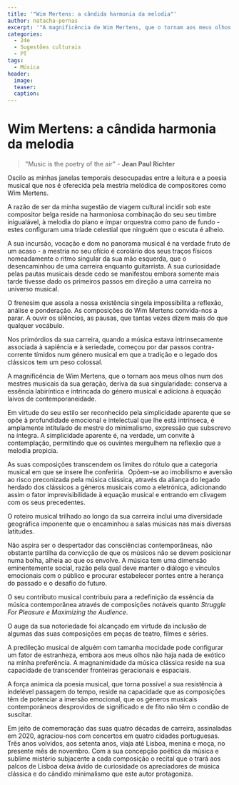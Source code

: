 ```yaml
---
title: '"Wim Mertens: a cândida harmonia da melodia"'
author: natacha-pernas
excerpt: '"A magnificência de Wim Mertens, que o tornam aos meus olhos num dos mestres musicais da sua geração, deriva da sua singularidade:"'
categories:
  - 24e
  - Sugestões culturais
  - PT
tags:
  - Música
header: 
  image: 
  teaser: 
  caption:
---
```


# Wim Mertens: a cândida harmonia da melodia 

> "Music is the poetry of the air" -  **Jean Paul Richter**

Oscilo as minhas janelas temporais desocupadas entre a leitura e a poesia musical que nos é oferecida pela mestria melódica de compositores como Wim Mertens.

A razão de ser da minha sugestão de viagem cultural incidir sob este compositor belga reside na harmoniosa combinação do seu seu timbre inigualável, à melodia do piano e ímpar orquestra como pano de fundo - estes configuram uma tríade celestial que ninguém que o escuta é alheio.    

A sua incursão, vocação e dom no panorama musical é na verdade fruto de um acaso - a mestria no seu ofício é corolário dos seus traços físicos nomeadamente o ritmo singular da sua mão esquerda, que o desencaminhou de uma carreira enquanto guitarrista. A sua curiosidade pelas pautas musicais desde cedo se manifestou embora somente mais tarde tivesse dado os primeiros passos em direção a uma carreira no universo musical. 

O frenesim que assola a nossa existência singela impossibilita a reflexão, análise e ponderação. As composições do Wim Mertens convida-nos a parar. A ouvir os silêncios, as pausas, que tantas vezes dizem mais do que qualquer vocábulo. 

Nos primórdios da sua carreira, quando a música estava intrinsecamente associada à sapiência e à seriedade, começou por dar passos contra-corrente tímidos num género musical em que a tradição e o legado dos clássicos tem um peso colossal. 

A magnificência de Wim Mertens, que o tornam aos meus olhos num dos mestres musicais da sua geração, deriva da sua singularidade: conserva a essência labiríntica e intrincada do género musical e adiciona à equação laivos de contemporaneidade. 

Em virtude do seu estilo ser reconhecido pela simplicidade aparente que se opõe à profundidade emocional e intelectual que lhe está intrínseca, é amplamente intitulado de mestre do minimalismo, expressão que subscrevo na íntegra. A simplicidade aparente é, na verdade, um convite à contemplação, permitindo que os ouvintes mergulhem na reflexão que a melodia propicia. 

As suas composições transcendem os limites do rótulo que a categoria musical em que se insere lhe conferiria.  Opõem-se ao imobilismo e aversão ao risco preconizada pela música clássica, através da aliança do legado herdado dos clássicos a géneros musicais como a eletrónica, adicionando assim o fator imprevisibilidade à equação musical e entrando em clivagem com os seus precedentes. 

O roteiro musical trilhado ao longo da sua carreira inclui uma diversidade geográfica imponente que o encaminhou a salas músicas nas mais diversas latitudes. 

Não aspira ser o despertador das consciências contemporâneas, não obstante partilha da convicção de que os músicos não se devem posicionar numa bolha, alheia ao que os envolve. A música tem uma dimensão eminentemente social, razão pela qual deve manter o diálogo e vínculos emocionais com o público e procurar estabelecer pontes entre a herança do passado e o desafio do futuro.

O seu contributo musical contribuiu para a redefinição da essência da música contemporânea através de composições notáveis quanto *Struggle For Pleasure e Maximizing the Audience*. 

O auge da sua notoriedade foi alcançado em virtude da inclusão de algumas das suas composições em peças de teatro, filmes e séries. 

A predileção musical de alguém com tamanha mocidade pode configurar um fator de estranheza, embora aos meus olhos não haja nada de exótico na minha preferência. A magnanimidade da música clássica reside na sua capacidade de transcender fronteiras geracionais e espaciais. 

A força anímica da poesia musical, que torna possível a sua resistência à indelével passagem do tempo, reside na capacidade que as composições têm de potenciar a imersão emocional, que os géneros musicais contemporâneos desprovidos de significado e de fito não têm o condão de suscitar. 

Em jeito de comemoração das suas quatro décadas de carreira, assinaladas em 2020, agraciou-nos com concertos em quatro cidades portuguesas. Três anos volvidos, aos setenta anos, viaja até Lisboa, menina e moça, no presente mês de novembro. Com a sua concepção poética da música e sublime mistério subjacente a cada composição o recital que o trará aos palcos de Lisboa deixa ávido de curiosidade os apreciadores de música clássica e do cândido minimalismo que este autor protagoniza.